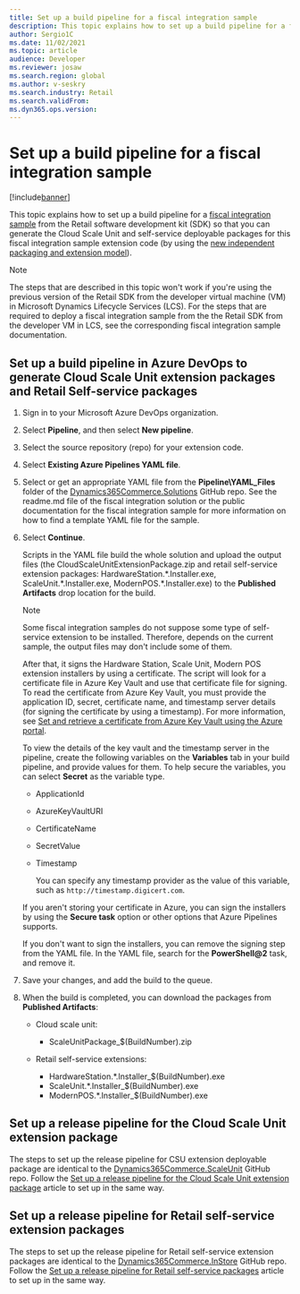 ```yaml
---
title: Set up a build pipeline for a fiscal integration sample
description: This topic explains how to set up a build pipeline for a fiscal integration sample so that you can generate the Cloud Scale Unit and self-service deployable packages for extension code.
author: Sergio1C
ms.date: 11/02/2021
ms.topic: article
audience: Developer
ms.reviewer: josaw
ms.search.region: global
ms.author: v-seskry
ms.search.industry: Retail
ms.search.validFrom:
ms.dyn365.ops.version:
---
```


# Set up a build pipeline for a fiscal integration sample

[!include[banner](../includes/banner.md)]

This topic explains how to set up a build pipeline for a [fiscal integration sample](fiscal-integration-for-retail-channel.md#fiscal-registration-process-and-fiscal-integration-samples-for-fiscal-devices) from the Retail software development kit (SDK) so that you can generate the Cloud Scale Unit and self-service deployable packages for this fiscal integration sample extension code (by using the [new independent packaging and extension model](../dev-itpro/build-pipeline.md)).

> [!NOTE]
> The steps that are described in this topic won't work if you're using the previous version of the Retail SDK from the developer virtual machine (VM) in Microsoft Dynamics Lifecycle Services (LCS). For the steps that are required to deploy a fiscal integration sample from the the Retail SDK from the developer VM in LCS, see the corresponding fiscal integration sample documentation.

## Set up a build pipeline in Azure DevOps to generate Cloud Scale Unit extension packages and Retail Self-service packages

1. Sign in to your Microsoft Azure DevOps organization.
2. Select **Pipeline**, and then select **New pipeline**.
3. Select the source repository (repo) for your extension code.
4. Select **Existing Azure Pipelines YAML file**.
5. Select or get an appropriate YAML file from the **Pipeline\\YAML_Files** folder of the [Dynamics365Commerce.Solutions](https://github.com/microsoft/Dynamics365Commerce.Solutions) GitHub repo. See the readme.md file of the fiscal integration solution or the public documentation for the fiscal integration sample for more information on how to find a template YAML file for the sample.
6. Select **Continue**.

    Scripts in the YAML file build the whole solution and upload the output files (the CloudScaleUnitExtensionPackage.zip and retail self-service extension packages: HardwareStation.\*.Installer.exe, ScaleUnit.\*.Installer.exe, ModernPOS.\*.Installer.exe) to the **Published Artifacts** drop location for the build.

    > [!NOTE]
    > Some fiscal integration samples do not suppose some type of self-service extension to be installed. Therefore, depends on the current sample, the output files may don't include some of them.

    After that, it signs the Hardware Station, Scale Unit, Modern POS extension installers by using a certificate. The script will look for a certificate file in Azure Key Vault and use that certificate file for signing. To read the certificate from Azure Key Vault, you must provide the application ID, secret, certificate name, and timestamp server details (for signing the certificate by using a timestamp). For more information, see [Set and retrieve a certificate from Azure Key Vault using the Azure portal](/azure/key-vault/certificates/quick-create-portal).

    To view the details of the key vault and the timestamp server in the pipeline, create the following variables on the **Variables** tab in your build pipeline, and provide values for them. To help secure the variables, you can select **Secret** as the variable type.

    - ApplicationId
    - AzureKeyVaultURI
    - CertificateName
    - SecretValue
    - Timestamp

        You can specify any timestamp provider as the value of this variable, such as `http://timestamp.digicert.com`.

    If you aren't storing your certificate in Azure, you can sign the installers by using the **Secure task** option or other options that Azure Pipelines supports.

    If you don't want to sign the installers, you can remove the signing step from the YAML file. In the YAML file, search for the **PowerShell\@2** task, and remove it.

7. Save your changes, and add the build to the queue.
8. When the build is completed, you can download the packages from **Published Artifacts**:

    - Cloud scale unit:
        - ScaleUnitPackage_$(BuildNumber).zip

    - Retail self-service extensions:
         - HardwareStation.\*.Installer_$(BuildNumber).exe
         - ScaleUnit.\*.Installer_$(BuildNumber).exe
         - ModernPOS.\*.Installer_$(BuildNumber).exe

## Set up a release pipeline for the Cloud Scale Unit extension package

The steps to set up the release pipeline for CSU extension deployable package are identical to the [Dynamics365Commerce.ScaleUnit](https://github.com/microsoft/Dynamics365Commerce.ScaleUnit) GitHub repo. Follow the [Set up a release pipeline for the Cloud Scale Unit extension package](../../commerce/dev-itpro/build-pipeline.md#set-up-a-release-pipeline-for-the-cloud-scale-unit-extension-package) article to set up in the same way.

## Set up a release pipeline for Retail self-service extension packages

The steps to set up the release pipeline for Retail self-service extension packages are identical to the [Dynamics365Commerce.InStore](https://github.com/microsoft/Dynamics365Commerce.InStore) GitHub repo. Follow the [Set up a release pipeline for Retail self-service packages](../../commerce/dev-itpro/build-pipeline.md#set-up-a-release-pipeline-for-retail-self-service-packages) article to set up in the same way.
